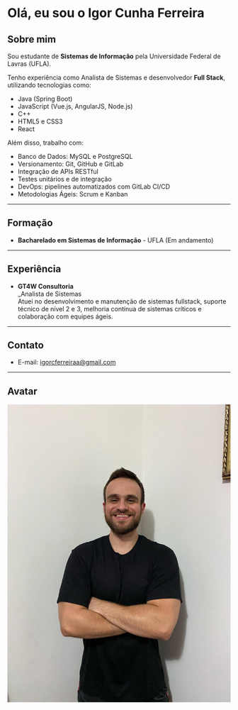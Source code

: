 # Olá, eu sou o Igor Cunha Ferreira

## Sobre mim
Sou estudante de **Sistemas de Informação** pela Universidade Federal de Lavras (UFLA).

Tenho experiência como Analista de Sistemas e desenvolvedor **Full Stack**, utilizando tecnologias como:
- Java (Spring Boot)
- JavaScript (Vue.js, AngularJS, Node.js)
- C++
- HTML5 e CSS3
- React

Além disso, trabalho com:
- Banco de Dados: MySQL e PostgreSQL
- Versionamento: Git, GitHub e GitLab
- Integração de APIs RESTful
- Testes unitários e de integração
- DevOps: pipelines automatizados com GitLab CI/CD
- Metodologias Ágeis: Scrum e Kanban
---

## Formação
- **Bacharelado em Sistemas de Informação** - UFLA (Em andamento)

---

## Experiência
- **GT4W Consultoria**  
  _Analista de Sistemas  
  Atuei no desenvolvimento e manutenção de sistemas fullstack, suporte técnico de nível 2 e 3, melhoria contínua de sistemas críticos e colaboração com equipes ágeis.

---

## Contato
- E-mail: igorcferreiraa@gmail.com
  
---

## Avatar
![Avatar](./avatar.jpeg)

